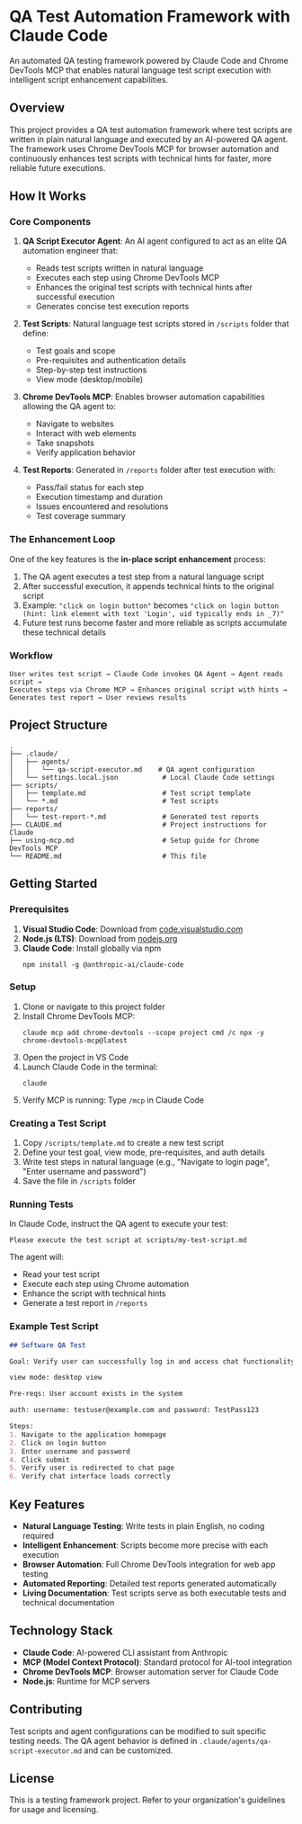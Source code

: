 # QA Test Automation Framework with Claude Code

An automated QA testing framework powered by Claude Code and Chrome DevTools MCP that enables natural language test script execution with intelligent script enhancement capabilities.

## Overview

This project provides a QA test automation framework where test scripts are written in plain natural language and executed by an AI-powered QA agent. The framework uses Chrome DevTools MCP for browser automation and continuously enhances test scripts with technical hints for faster, more reliable future executions.

## How It Works

### Core Components

1. **QA Script Executor Agent**: An AI agent configured to act as an elite QA automation engineer that:
   - Reads test scripts written in natural language
   - Executes each step using Chrome DevTools MCP
   - Enhances the original test scripts with technical hints after successful execution
   - Generates concise test execution reports

2. **Test Scripts**: Natural language test scripts stored in `/scripts` folder that define:
   - Test goals and scope
   - Pre-requisites and authentication details
   - Step-by-step test instructions
   - View mode (desktop/mobile)

3. **Chrome DevTools MCP**: Enables browser automation capabilities allowing the QA agent to:
   - Navigate to websites
   - Interact with web elements
   - Take snapshots
   - Verify application behavior

4. **Test Reports**: Generated in `/reports` folder after test execution with:
   - Pass/fail status for each step
   - Execution timestamp and duration
   - Issues encountered and resolutions
   - Test coverage summary

### The Enhancement Loop

One of the key features is the **in-place script enhancement** process:

1. The QA agent executes a test step from a natural language script
2. After successful execution, it appends technical hints to the original script
3. Example: `"click on login button"` becomes `"click on login button (hint: link element with text 'Login', uid typically ends in _7)"`
4. Future test runs become faster and more reliable as scripts accumulate these technical details

### Workflow

```
User writes test script → Claude Code invokes QA Agent → Agent reads script →
Executes steps via Chrome MCP → Enhances original script with hints →
Generates test report → User reviews results
```

## Project Structure

```
.
├── .claude/
│   ├── agents/
│   │   └── qa-script-executor.md    # QA agent configuration
│   └── settings.local.json           # Local Claude Code settings
├── scripts/
│   ├── template.md                   # Test script template
│   └── *.md                          # Test scripts
├── reports/
│   └── test-report-*.md              # Generated test reports
├── CLAUDE.md                         # Project instructions for Claude
├── using-mcp.md                      # Setup guide for Chrome DevTools MCP
└── README.md                         # This file
```

## Getting Started

### Prerequisites

1. **Visual Studio Code**: Download from [code.visualstudio.com](https://code.visualstudio.com/)
2. **Node.js (LTS)**: Download from [nodejs.org](https://nodejs.org/)
3. **Claude Code**: Install globally via npm
   ```
   npm install -g @anthropic-ai/claude-code
   ```

### Setup

1. Clone or navigate to this project folder
2. Install Chrome DevTools MCP:
   ```
   claude mcp add chrome-devtools --scope project cmd /c npx -y chrome-devtools-mcp@latest
   ```
3. Open the project in VS Code
4. Launch Claude Code in the terminal:
   ```
   claude
   ```
5. Verify MCP is running: Type `/mcp` in Claude Code

### Creating a Test Script

1. Copy `/scripts/template.md` to create a new test script
2. Define your test goal, view mode, pre-requisites, and auth details
3. Write test steps in natural language (e.g., "Navigate to login page", "Enter username and password")
4. Save the file in `/scripts` folder

### Running Tests

In Claude Code, instruct the QA agent to execute your test:

```
Please execute the test script at scripts/my-test-script.md
```

The agent will:
- Read your test script
- Execute each step using Chrome automation
- Enhance the script with technical hints
- Generate a test report in `/reports`

### Example Test Script

```markdown
## Software QA Test

Goal: Verify user can successfully log in and access chat functionality

view mode: desktop view

Pre-reqs: User account exists in the system

auth: username: testuser@example.com and password: TestPass123

Steps:
1. Navigate to the application homepage
2. Click on login button
3. Enter username and password
4. Click submit
5. Verify user is redirected to chat page
6. Verify chat interface loads correctly
```

## Key Features

- **Natural Language Testing**: Write tests in plain English, no coding required
- **Intelligent Enhancement**: Scripts become more precise with each execution
- **Browser Automation**: Full Chrome DevTools integration for web app testing
- **Automated Reporting**: Detailed test reports generated automatically
- **Living Documentation**: Test scripts serve as both executable tests and technical documentation

## Technology Stack

- **Claude Code**: AI-powered CLI assistant from Anthropic
- **MCP (Model Context Protocol)**: Standard protocol for AI-tool integration
- **Chrome DevTools MCP**: Browser automation server for Claude Code
- **Node.js**: Runtime for MCP servers

## Contributing

Test scripts and agent configurations can be modified to suit specific testing needs. The QA agent behavior is defined in `.claude/agents/qa-script-executor.md` and can be customized.

## License

This is a testing framework project. Refer to your organization's guidelines for usage and licensing.

